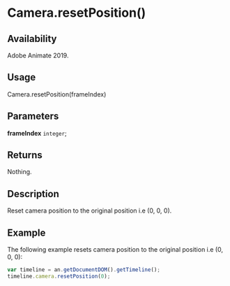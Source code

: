 # Camera.resetPosition()

## Availability

Adobe Animate 2019.

## Usage

Camera.resetPosition(frameIndex)

## Parameters

**frameIndex** `integer`;

## Returns

Nothing.

## Description

Reset camera position to the original position i.e (0, 0, 0).

## Example

The following example resets camera position to the original position i.e (0, 0, 0):

```javascript
var timeline = an.getDocumentDOM().getTimeline();
timeline.camera.resetPosition(0);
```
